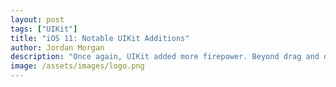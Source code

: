 ```yaml
---
layout: post
tags: ["UIKit"]
title: "iOS 11: Notable UIKit Additions"
author: Jordan Morgan
description: "Once again, UIKit added more firepower. Beyond drag and drop APIs, there's much more to be excited about."
image: /assets/images/logo.png
---
```


